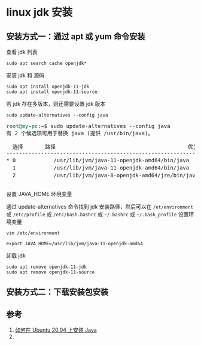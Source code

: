 # linux jdk 安装


## 安装方式一：通过 apt 或 yum 命令安装

查看 jdk 列表
```
sudo apt search cache openjdk*
```

安装 jdk 和 源码
```
sudo apt install openjdk-11-jdk
sudo apt install openjdk-11-source
```

若 jdk 存在多版本，则还需要设置 jdk 版本
```
sudo update-alternatives --config java
```

<pre><font color="#26A269"><b>root@my-pc</b></font>:<font color="#12488B"><b>~</b></font>$ sudo update-alternatives --config java
有 2 个候选项可用于替换 java (提供 /usr/bin/java)。

  选择       路径                                          优先级  状态
------------------------------------------------------------
* 0            /usr/lib/jvm/java-11-openjdk-amd64/bin/java      1111      自动模式
  1            /usr/lib/jvm/java-11-openjdk-amd64/bin/java      1111      手动模式
  2            /usr/lib/jvm/java-8-openjdk-amd64/jre/bin/java   1081      手动模式

</pre>


设置 JAVA_HOME 环境变量

通过 update-alternatives 命令找到 jdk 安装路径，然后可以在 `/et/environment` 或 `/etc/profile` 或 `/etc/bash.bashrc` 或 `~/.bashrc` 或 `~/.bash_profile` 设置环境变量

```
vim /etc/environment

export JAVA_HOME=/usr/lib/jvm/java-11-openjdk-amd64
```

卸载 jdk

```
sudo apt remove openjdk-11-jdk
sudo apt remove openjdk-11-source
```

## 安装方式二：下载安装包安装




## 参考

1. [如何在 Ubuntu 20.04 上安装 Java](https://zhuanlan.zhihu.com/p/137114682)
2. 


